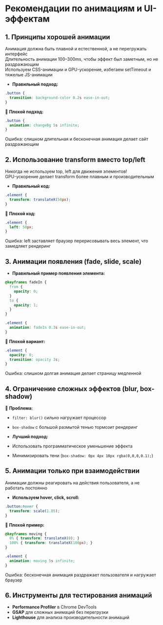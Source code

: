 # Рекомендации по анимациям и UI-эффектам

## 1. Принципы хорошей анимации
Анимация должна быть плавной и естественной, а не перегружать интерфейс  
Длительность анимации 100–300ms, чтобы эффект был заметным, но не раздражающим  
Используем CSS-анимации и GPU-ускорение, избегаем setTimeout и тяжелые JS-анимации  

- **Правильный подход:**  
```css
.button {
  transition: background-color 0.2s ease-in-out;
}
```

🚫 **Плохой подход:**  
```css
.button {
  animation: changeBg 5s infinite;
}
```

Ошибка: слишком длительная и бесконечная анимация делает сайт раздражающим  

## 2. Использование transform вместо top/left
Никогда не используем top, left для движения элементов!  
GPU-ускорение делает transform более плавным и производительным  

- **Правильный код:**  
```css
.element {
  transform: translateX(50px);
}
```

🚫 **Плохой код:**  
```css
.element {
  left: 50px;
}
```

Ошибка: left заставляет браузер перерисовывать весь элемент, что замедляет рендеринг  

## 3. Анимации появления (fade, slide, scale)
- **Правильный пример появления элемента:**  
```css
@keyframes fadeIn {
  from {
    opacity: 0;
  }
  to {
    opacity: 1;
  }
}

.element {
  animation: fadeIn 0.3s ease-in-out;
}
```

🚫 **Плохой вариант:**  
```css
.element {
  opacity: 0;
  transition: opacity 3s;
}
```

Ошибка: слишком долгая анимация делает страницу медленной  

## 4. Ограничение сложных эффектов (blur, box-shadow)
🚫 **Проблема:**  
- `filter: blur()` сильно нагружает процессор  
- `box-shadow` с большой размытой тенью тормозит рендеринг  

- **Лучший подход:**  
- Использовать программатическое уменьшение эффекта  
- Минимизировать тени (`box-shadow: 0px 4px 10px rgba(0,0,0,0.1);`)  

## 5. Анимации только при взаимодействии
Анимации должны реагировать на действия пользователя, а не работать постоянно  

- **Используем hover, click, scroll:**  
```css
.button:hover {
  transform: scale(1.05);
}
```

🚫 **Плохой пример:**  
```css
@keyframes moving {
  0% { transform: translateX(0); }
  100% { transform: translateX(100px); }
}

.element {
  animation: moving 5s infinite;
}
```

Ошибка: бесконечная анимация раздражает пользователя и нагружает браузер  

## 6. Инструменты для тестирования анимаций
- **Performance Profiler** в Chrome DevTools  
- **GSAP** для сложных анимаций без перегрузки  
- **Lighthouse** для анализа производительности анимаций